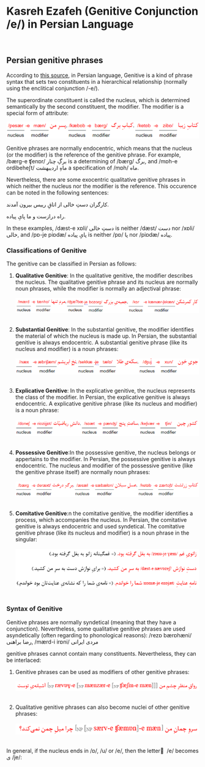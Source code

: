 # Kasreh Ezafeh (Genitive Conjunction /e/) in Persian Language
<br>

## Persian genitive phrases
According to [this source](https://www.dastur.info/persian-grammar/10-attributes-and-attribution/#bb), in Persian language, Genitive is a kind of phrase syntax that sets two constituents in a hierarchical relationship (normally using the enclitical conjunction /-e/).

The superordinate constituent is called the nucleus, which is determined semantically by the second constituent, the modifier. The modifier is a special form of attribute:

![attribute2_EN.png](images/attribute2_EN.png)

Genitive phrases are normally endocentric, which means that the nucleus (or the modifier) is the reference of the genitive phrase. For example, /bærg-e ʧenɒr/ برگِ چنار is a determining of /bærg/ برگ, and /mɒh-e ordibeheʃt/ ماهِ اردیبهشت a specification of /mɒh/ ماه.

Nevertheless, there are some exocentric qualitative genitive phrases in which neither the nucleus nor the modifier is the reference. This occurence can be noted in the following sentences:

کارگران دستِ خالی از اتاقِ رییس بیرون آمدند.

راه درازست و ما پایِ پیاده.

In these examples, /dæst-e xɒli/ دستِ خالی is neither /dæst/ دست nor /xɒli/ خالی, and /pɒ-je piɒdæ/ پایِ پیاده is neither /pɒ/ پا nor /piɒdæ/ پیاده.


### Classifications of Genitive
The genitive can be classified in Persian as follows:

1. <strong>Qualitative Genitive</strong>: In the qualitative genitive, the modifier describes the nucleus. The qualitative genitive phrase and its nucleus are normally noun phrases, while the modifier is normally an adjectival phrase:<br/><br/>
![Qualitative_EN.png](images/Qualitative_EN.png)
<br/><br/>

2. <strong>Substantial Genitive</strong>: In the substantial genitive, the modifier identifies the material of which the nucleus is made up. In Persian, the substantial genitive is always endocentric. A substantial genitive phrase (like its nucleus and modifier) is a noun phrases:<br/><br/>
![substantial_EN.png](images/substantial_EN.png)
<br/><br/>

3. <strong>Explicative Genitive</strong>: In the explicative genitive, the nucleus represents the class of the modifier. In Persian, the explicative genitive is always endocentric. A explicative genitive phrase (like its nucleus and modifier) is a noun phrase:<br/><br/>
![explicative_EN.png](images/explicative_EN.png)
<br/><br/>

4. <strong>Possessive Genitive</strong>:In the possessive genitive, the nucleus belongs or appertains to the modifier. In Persian, the possessive genitive is always endocentric. The nucleus and modifier of the possessive genitive (like the genitive phrase itself) are normally noun phrases:<br/><br/>
![possessive_EN.png](images/possessive_EN.png)
<br/><br/>
5. <strong>Comitative Genitive</strong>:n the comitative genitive, the modifier identifies a process, which accompanies the nucleus. In Persian, the comitative genitive is always endocentric and used syndetical. The comitative genitive phrase (like its nucleus and modifier) is a noun phrase in the singular:<br/><br/>
![comitative_EN.png](images/comitative_EN.png)
<br/><br/>


### Syntax of Genitive
Genitive phrases are normally syndetical (meaning that they have a conjunction). Nevertheless, some qualitative genitive phrases are used asyndetically (often regarding to phonological reasons): /rezɒ bærɒhæni/ رضا براهنی, /mærd-i irɒni/ مردی ایرانی

genitive phrases cannot contain many constituents. Nevertheless, they can be interlaced:

1. Genitive phrases can be used as modifiers of other genitive phrases:<br/><br/>
![modifiers_of_other_genitive.png](images/modifiers_of_other_genitive.png)
<br/><br/>

2. Qualitative genitive phrases can also become nuclei of other genitive phrases: <br/><br/>
![nuclei_of_other_genitives.png](images/nuclei_of_other_genitives.png)
<br/><br/>


In general, if the nucleus ends in /ɒ/, /u/ or /e/, then the letter ِ /e/ becomes ی /je/:




